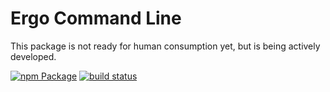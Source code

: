 # Ergo Command Line

This package is not ready for human consumption yet, but is being actively developed.


[![npm Package](https://img.shields.io/npm/v/ergo-cli.svg)](https://www.npmjs.org/package/ergo-cli)
[![build status](https://secure.travis-ci.org/ergo-cms/ergo-cli.svg)](http://travis-ci.org/ergo-cms/ergo-cli)


